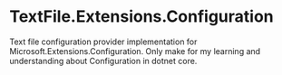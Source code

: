 # TextFile.Extensions.Configuration
Text file configuration provider implementation for Microsoft.Extensions.Configuration.
Only make for my learning and understanding about Configuration in dotnet core.
